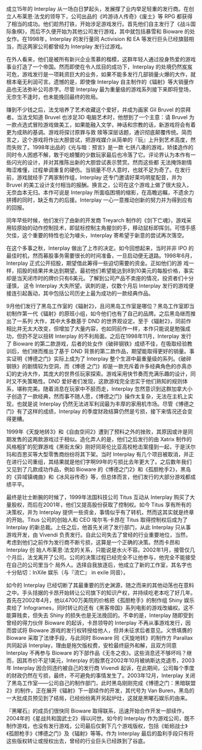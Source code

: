 成立15年的 Interplay 从一场白日梦起头，发展撑了业内举足轻重的发行商。在创立人布莱恩·法戈的领导下，公司出品的《吟游诗人传奇》《废土》等 RPG
都获得了相当的成功。他们趁热打铁，开始涉足游戏发行。首先他们自主发行了《战斗国际象棋》，而后不久便开始为其他公司发行游戏，其中就包括暴雪和 Bioware
的处女作。在1998年，Interplay 的发行量同 Activision 和 EA 等发行巨头已经旗鼓相当，而这两家公司都曾经为 Interplay
发行过游戏。

  

在外人看来，他们是被所有新兴企业羡慕的楷模，这群年轻人通过投身热爱的游戏事业打造了一个帝国。然而即使在令人炫目的成功下，Interplay
的处境仍然岌岌可危，游戏发行是一项耗资巨大的业务，如果不能多发行几部销量火爆的大作，就根本毫无利润可言。遗憾的是，即使像 Interplay
自主制作的《辐射》等大销量作品也无法弥补公司赤字。尽管 Interplay 最为重量级的游戏系列接下来即将登场，无奈生不逢时，也未能挽回最终的败局。

  

赚到不少钱之后，法戈培养了艺术收藏这个爱好，并成为画家 Gil Bruvel 的崇拜者。当法戈知道 Bruvel 也涉足3D
电脑艺术时，他想到了一个主意：请 Bruvel 为一款点选式冒险游戏做美工，如果能融入文学，神话和宗教的话，新游戏将会有着更为成熟的基调。游戏将探讨原罪与救
赎等深层话题，通识彻底颠覆传统。简而言之，这个游戏将作出大胆尝试，把游戏媒介从简单的『玩』上升到艺术高度，然而失败了。1998年出品的《光与暗：预言》是一款
七拼八凑的游戏，矫揉造作的同时令人困惑不解，敢于吃螃蟹的少数玩家最后也冷落了它。评论界认为本作有一些闪光的设计，并对其推陈出新的大胆尝试表示赞赏。然而这些都
无法掩饰剧情晦涩难懂，过程单调重复的硬伤。当销量不尽人意时，也就不足为奇了。在发行前，游戏就经手了两家制作组，Interplay
还专门邀请好莱坞明星配音，并为 Bruvel 的美工设计支付相当的报酬。换言之，公司在这个游戏上做了很大投入，无奈血本无归。本作可说是 Interplay
所面临困境的缩影，在高瞻远瞩，不遗余力拼搏的同时，缺乏有力的后援。Interplay 一心一意推动创新的努力并为得到应有的回报。

  

同年早些时候，他们发行了由新的开发商 Treyarch
制作的《剑下亡魂》，游戏采用较原始的动作控制技术，即鼠标控制主角握剑的手，移动鼠标即挥剑。可惜手感欠佳，这个重要的特性也沦为噱头，Interplay
寄希望于新意的尝试再次落空。

  

在这个多事之秋，Interplay 做出了上市的决定。如今回想起来，当时并非 IPO
的最佳时机，然而募股事务需要很长的时间准备，一旦启动便无退路。1998年6月，Interplay 正式公开招股，期望借此筹得一些迫切需要的资金。正如他们的游
戏一样，招股的结果并未达到期望。最初他们希望能达到8到10美元的每股价格，事实却是当天闭市时的牌价只有6美元。了解到公司产品不卖座的情况，投资者们十分谨慎，
这令 Interplay 大失所望。讽刺的是，仅数个月后 Interplay 发行的游戏便接连引起轰动，其中包括公司历史上最为成功的一款经典作品。

  

9月他们发行了黑岛工作室的《辐射2》，且问黑岛工作室是哪位？黑岛工作室即当初制作第一代《辐射》的原班小组，如今他们也有了自己的品牌。之后黑岛继而推出了一系列
大作，其中大多数基于 DND 的世界观设定。至于《辐射2》，同前作相比并无太大改变，但增加了大量内容，也如同前作一样，本作只能说是勉强成功，但扔不足以扭转
Interplay 的不利局面。之后在1998年11月，Interplay 发行了 Bioware
的第二款游戏，后者的处女作《破碎钢铁》成绩不佳，在吸取经验教训后，他们继而推出了基于 DND
背景的第二款作品，期望能取得更好的销量。事实证明《博德之门》实际上成为了 Interplay 整个生涯中最重量级的系列。《破碎钢铁》的剧情较为空洞，而《博德
之门》却是一款充斥着许多经典角色的亦真亦幻的史诗大作，其庞大的世界任玩家探索。游戏采用快节奏而充满乐趣的设计，同时又不失策略性。DND
爱好者们发现，这款游戏完全忠实于他们熟知的规则体系，堪称完美。随着消息在玩家中不胫而走，Interplay
忽然意识到这群加拿大小子创造了一款经典，然而事不随人愿，《博德之门》操作太复杂，无法在主机上实现，也就是说 Interplay
仍然无法进军利润最为丰厚的家用机市场。尽管《博德之门》有了这样的成绩，Interplay 的季度财政结算仍然是亏损，接下来情况还会变得更糟。

  

1999年《天旋地转3》和《自由空间2》遭到了预料之外的挫败，其原因或许是同期发售的这两款游戏过于相似。造化弄人的是，他们之后发行的由 Xatrix
制作的风格粗犷的犯罪游戏《黑街太保》刚好同哥伦比亚高校枪击案撞到一起，于是沃尔玛和百思买等大型零售商纷纷将其下架。当时 Interplay
有几个项目被取消，并正在进行公司重组，其结果就是他们字啊99年的亏损比去年更大了。之后数年我们又见到了几款成功作品，例如 Bioware
的《博德之门2》和《孤胆枪手2》，黑岛的《异域镇魂曲》和《冰风谷传奇》等，但总体而言，他们发行的大部分游戏都成绩平平。

  

最终是壮士断腕的时候了，1999年法国科技公司 Titus 互动从 Interplay 购买了大量股权，而后在2001年，他们又提高股份获取了控制权。如今
Titus 享有所有的决策权，并为 Interplay 提供一些资金，事情似乎有了转机，然而这其实就是终章的开始。Titus 公司的创始人和 CEO
埃尔韦·卡昂在 Titus 取得控制权后成为了 Interplay 的新总裁。上任之后，他首先关闭了发行部门，从此 Interplay 只从事游戏开发，由
Vivendi 负责发行。自此公司失去了曾经的行业重要地位，当然，考虑到他们之前作为发行商不断亏损，这算是一个正确的决策。然而卡昂和 Interplay 创
始人布莱恩·法戈的关系，只能说是水火不容。2002年1月，接管仅几个月后，法戈离开了公司。公司的决策过程已经完全不让他参与，他完全不能接受在自己的公司里当个
局外人。选择自我放逐后，他成立了新的工作室，其名字也十分贴切：InXile 娱乐（与『流亡』 in exile 同音）。

  

如今的 Interplay 已经切断了其最重要的历史渊源，随之而来的其他动荡也在意料之中。手头拮据的卡昂开始转让公司旗下的知识产权，并持续吃老本吃了好几年。
首先在2002年4月，他以4700万美院的价格把《孤胆枪手》的制作组 Shiny 娱乐卖给了
Infogrames，同时转让的还有《黑客帝国》系列电影的游戏改编权。这不能算贱卖，但失去 Shiny 的损失也是无法挽回的。不幸的是，Interplay
随即受到曾经的得力伙伴 Bioware 的起诉，卡昂领导的 Interplay 不再从事游戏发行，因而尝试将 Bioware
游戏的发行权转授给他人，但并未征求后者意见。义愤填膺的 Bioware 采取了法律手段，与此同时 Bioware 同《天旋地转》的制作方 Parallax
共同起诉 Interplay，理由是拖欠版权费，安检最终庭外和解，且双方同意 Interplay 不再参与 Bioware
的下部作品《无冬之夜》。这些消息还不够坏吗？继而，因其市价不足1美元，Interplay 的股票在2002年10月被纳斯达克退市，2003年
Interplay 因合同违约被自己的发行商 Vivendi
起诉，在此期间，公司每个季度的财政仍然在亏损，最终，不可避免的事情发生了。2003年12月，Interplay
关闭了黑岛工作室——公司自己的制作部门，此时黑岛刚刚完成《博德之门：黑暗联盟2》的制作，正在展开《辐射》下一部续作的开发，其代号为 Van
Buren，黑岛的一大批成员预见到了结局，已经纷纷离开另起炉灶，这就是黑曜石娱乐的由来。

  

『黑曜石』的成员们很快同 Bioware 取得联系，迅速开始合作开发一部续作，2004年的《星战共和国武士2》得以问世。如今的 Interplay
作为游戏公司，既不制作游戏，也没有发行游戏，公司最后仅剩下几个游戏版权，包括《蚯蚓战士》《孤胆枪手》《博德之门》及《辐射》等等。作为 Interplay
最后的盈利手段只有将这些版权转让或授权出去，曾经的行业巨头已经跌到了谷底。

